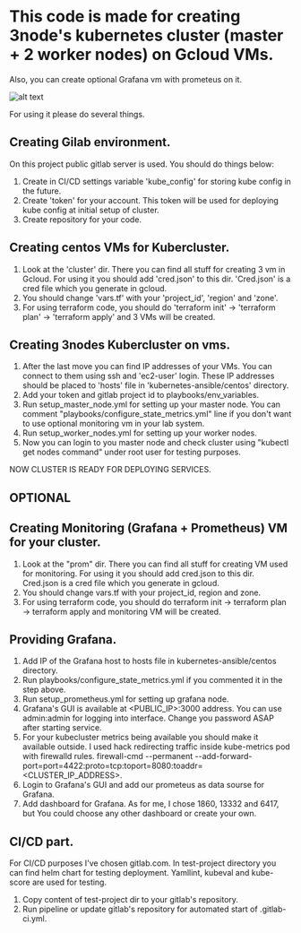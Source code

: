# This code is made for creating 3node's kubernetes cluster (master + 2 worker nodes) on Gcloud VMs.
Also, you can create optional Grafana vm with prometeus on it.

![alt text](https://user-images.githubusercontent.com/11440569/116749307-6c19f480-aa09-11eb-8cdc-1e53f89b70c3.png)


For using it please do several things.

## Creating Gilab environment.

On this project public gitlab server is used. You should do things below:
1. Create in CI/CD settings variable 'kube_config' for storing kube config in the future.
2. Create 'token' for your account. This token will be used  for deploying kube config at initial setup of cluster.
3. Create repository for your code.



## Creating centos VMs for Kubercluster.
1. Look at the 'cluster' dir. There you can find all stuff for creating 3 vm in Gcloud. For using it you should add 'cred.json' to this dir. 'Cred.json' is a cred file which you generate in gcloud. 
2. You should change 'vars.tf' with your 'project_id', 'region' and 'zone'.
3. For using terraform code, you should do 'terraform init' -> 'terraform plan' -> 'terraform apply' and 3 VMs will be created.



## Creating 3nodes Kubercluster on vms.
1. After the last move you can find IP addresses of your VMs. You can connect to them using ssh and 'ec2-user' login. These IP addresses should be placed to 'hosts' file in 'kubernetes-ansible/centos' directory.
2. Add your token and gitlab project id to playbooks/env_variables.
3. Run setup_master_node.yml for setting up your master node. You can comment "playbooks/configure_state_metrics.yml" line if you don't want to use optional monitoring vm in your lab system.
4. Run setup_worker_nodes.yml for setting up your worker nodes.
5. Now you can login to you master node and check cluster using "kubectl get nodes command" under root user for testing purposes.


NOW CLUSTER IS READY FOR DEPLOYING SERVICES.

## OPTIONAL

## Creating Monitoring (Grafana + Prometheus) VM for your cluster.
1.  Look at the "prom" dir. There you can find all stuff for creating VM used for monitoring. For using it you should add cred.json to this dir. Cred.json is a cred file which you generate in gcloud. 
2. You should change vars.tf with your project_id, region and zone.
3. For using terraform code, you should do terraform init -> terraform plan -> terraform apply and monitoring VM will be created.


## Providing Grafana.

1. Add IP of the Grafana host to hosts file in kubernetes-ansible/centos directory.
2. Run playbooks/configure_state_metrics.yml if you commented it in the step above. 
3. Run setup_prometheus.yml for setting up grafana node.
4. Grafana's GUI is available at <PUBLIC_IP>:3000 address. You can use admin:admin for logging into interface. Change you password ASAP after starting service.
5. For your kubecluster metrics being available you should make it available outside. I used hack redirecting traffic inside kube-metrics pod with firewalld rules. firewall-cmd --permanent  --add-forward-port=port=4422:proto=tcp:toport=8080:toaddr=<CLUSTER_IP_ADDRESS>.
6. Login to Grafana's GUI and add our prometeus as data sourse for Grafana.
7. Add dashboard for Grafana. As for me, I chose 1860, 13332 and 6417, but You could choose any other dashboard or create your own.


## CI/CD part.

For CI/CD purposes I've chosen gitlab.com. In test-project directory you can find helm chart for testing deployment. Yamllint, kubeval and kube-score are used for testing.
1. Copy content of test-project dir to your gitlab's repository.
2. Run pipeline or update gitlab's repository for automated start of .gitlab-ci.yml.
